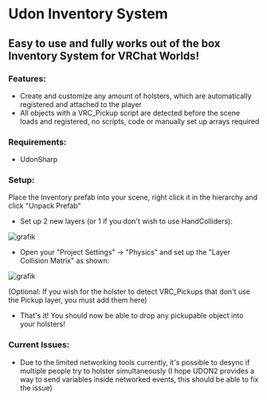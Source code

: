# Udon Inventory System

## Easy to use and fully works out of the box Inventory System for VRChat Worlds!


### Features:
- Create and customize any amount of holsters, which are automatically registered and attached to the player
- All objects with a VRC_Pickup script are detected before the scene loads and registered, no scripts, code or manually set up arrays required


### Requirements:
- UdonSharp


### Setup:
Place the Inventory prefab into your scene, right click it in the hierarchy and click "Unpack Prefab"

- Set up 2 new layers (or 1 if you don't wish to use HandColliders):

![grafik](https://user-images.githubusercontent.com/97361953/219653395-3891cf55-1056-4fa6-a173-4407e58879df.png)

- Open your "Project Settings" -> "Physics" and set up the "Layer Collision Matrix" as shown:

![grafik](https://user-images.githubusercontent.com/97361953/219654347-19cf6c3b-054c-413a-b351-5bd16abc55ae.png)

(Optional: If you wish for the holster to detect VRC_Pickups that don't use the Pickup layer, you must add them here)

- That's it! You should now be able to drop any pickupable object into your holsters!


### Current Issues:
- Due to the limited networking tools currently, it's possible to desync if multiple people try to holster simultaneously (I hope UDON2 provides a way to send variables inside networked events, this should be able to fix the issue) 
